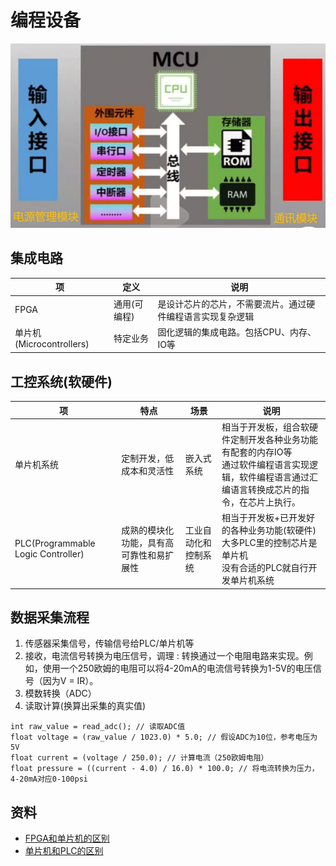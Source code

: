 # 编程设备
![](../s/hardware/mcu.png)

## 集成电路
| 项 | 定义 | 说明 |
| - | - | - |
| FPGA | 通用(可编程) | 是设计芯片的芯片，不需要流片。通过硬件编程语言实现复杂逻辑 |
| 单片机(Microcontrollers) | 特定业务 | 固化逻辑的集成电路。包括CPU、内存、IO等 |

## 工控系统(软硬件)
| 项 | 特点 | 场景 | 说明 |
| - | - | - | - |
| 单片机系统 | 定制开发，低成本和灵活性 | 嵌入式系统 | 相当于开发板，组合软硬件定制开发各种业务功能 <br> 有配套的内存IO等 <br> 通过软件编程语言实现逻辑，软件编程语言通过汇编语言转换成芯片的指令，在芯片上执行。 |
| PLC(Programmable Logic Controller) | 成熟的模块化功能，具有高可靠性和易扩展性 | 工业自动化和控制系统 | 相当于开发板+已开发好的各种业务功能(软硬件) <br> 大多PLC里的控制芯片是单片机 <br> 没有合适的PLC就自行开发单片机系统 |

## 数据采集流程
1. 传感器采集信号，传输信号给PLC/单片机等
1. 接收，电流信号转换为电压信号，调理 : 转换通过一个电阻电路来实现。例如，使用一个250欧姆的电阻可以将4-20mA的电流信号转换为1-5V的电压信号（因为V = IR）。
1. 模数转换（ADC）
1. 读取计算(换算出采集的真实值)
```
int raw_value = read_adc(); // 读取ADC值
float voltage = (raw_value / 1023.0) * 5.0; // 假设ADC为10位，参考电压为5V
float current = (voltage / 250.0); // 计算电流（250欧姆电阻）
float pressure = ((current - 4.0) / 16.0) * 100.0; // 将电流转换为压力，4-20mA对应0-100psi
```

## 资料
* [FPGA和单片机的区别](https://zhuanlan.zhihu.com/p/267495455)
* [单片机和PLC的区别](https://www.eet-china.com/mp/a13549.html)